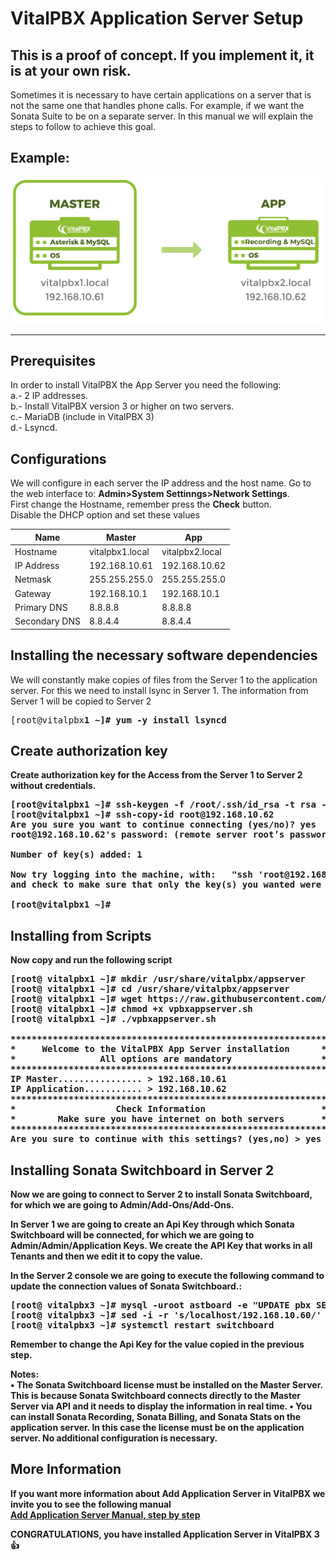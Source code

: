 VitalPBX Application Server Setup
=====
## This is a proof of concept. If you implement it, it is at your own risk.<br>
Sometimes it is necessary to have certain applications on a server that is not the same one that handles phone calls. For example, if we want the Sonata Suite to be on a separate server.
In this manual we will explain the steps to follow to achieve this goal.

## Example:<br>
![VitalPBX HA](https://github.com/VitalPBX/vitalpbx_add_application_server/blob/master/APPReplicaServers.png)

-----------------
## Prerequisites
In order to install VitalPBX the App Server you need the following:<br>
a.- 2 IP addresses.<br>
b.- Install VitalPBX version 3 or higher on two servers.<br>
c.- MariaDB (include in VitalPBX 3)<br>
d.- Lsyncd.<br>

## Configurations
We will configure in each server the IP address and the host name. Go to the web interface to: <strong>Admin>System Settinngs>Network Settings</strong>.<br>
First change the Hostname, remember press the <strong>Check</strong> button.<br>
Disable the DHCP option and set these values<br>

| Name          | Master                 | App                   |
| ------------- | ---------------------- | --------------------- |
| Hostname      | vitalpbx1.local        | vitalpbx2.local       |
| IP Address    | 192.168.10.61          | 192.168.10.62         |
| Netmask       | 255.255.255.0          | 255.255.255.0         |
| Gateway       | 192.168.10.1           | 192.168.10.1          |
| Primary DNS   | 8.8.8.8                | 8.8.8.8               |
| Secondary DNS | 8.8.4.4                | 8.8.4.4               |

## Installing the necessary software dependencies
We will constantly make copies of files from the Server 1 to the application server. For this we need to install lsync in Server 1. The information from Server 1 will be copied to Server 2<br>
<pre>
[root@vitalpbx<strong>1<strong> ~]# yum -y install lsyncd
</pre>

## Create authorization key
Create authorization key for the Access from the Server <strong>1</strong> to Server <strong>2</strong> without credentials.
<pre>
[root@vitalpbx<strong>1</strong> ~]# ssh-keygen -f /root/.ssh/id_rsa -t rsa -N '' >/dev/null
[root@vitalpbx<strong>1</strong> ~]# ssh-copy-id root@<strong>192.168.10.62</strong>
Are you sure you want to continue connecting (yes/no)? <strong>yes</strong>
root@192.168.10.62's password: <strong>(remote server root’s password)</strong>

Number of key(s) added: 1

Now try logging into the machine, with:   "ssh 'root@192.168.10.62'"
and check to make sure that only the key(s) you wanted were added. 

[root@vitalpbx<strong>1</strong> ~]#
</pre>

## Installing from Scripts
Now copy and run the following script<br>
<pre>
[root@ vitalpbx<strong>1</strong> ~]# mkdir /usr/share/vitalpbx/appserver
[root@ vitalpbx<strong>1</strong> ~]# cd /usr/share/vitalpbx/appserver
[root@ vitalpbx<strong>1</strong> ~]# wget https://raw.githubusercontent.com/VitalPBX/vitalpbx_add_application_server/master/vpbxappserver.sh
[root@ vitalpbx<strong>1</strong> ~]# chmod +x vpbxappserver.sh
[root@ vitalpbx<strong>1</strong> ~]# ./vpbxappserver.sh

************************************************************
*     Welcome to the VitalPBX App Server installation      *
*                All options are mandatory                 *
************************************************************
IP Master................ > <strong>192.168.10.61</strong>
IP Application........... > <strong>192.168.10.62</strong>
************************************************************
*                   Check Information                      *
*        Make sure you have internet on both servers       *
************************************************************
Are you sure to continue with this settings? (yes,no) > <strong>yes</strong>
</pre>

## Installing Sonata Switchboard in Server 2
Now we are going to connect to Server <strong>2</strong> to install Sonata Switchboard, for which we are going to Admin/Add-Ons/Add-Ons.

In Server <strong>1</strong> we are going to create an Api Key through which Sonata Switchboard will be connected, for which we are going to Admin/Admin/Application Keys. We create the API Key that works in all Tenants and then we edit it to copy the value.

In the Server <strong>2</strong> console we are going to execute the following command to update the connection values of Sonata Switchboard.:

<pre>
[root@ vitalpbx<strong>3</strong> ~]# mysql -uroot astboard -e "UPDATE pbx SET host='192.168.10.60', remote_host='yes', api_key='babf43dbf6b8298f46e3e7381345afbf '"
[root@ vitalpbx<strong>3</strong> ~]# sed -i -r 's/localhost/192.168.10.60/' /usr/share/sonata/switchboard/monitor/config.ini
[root@ vitalpbx<strong>3</strong> ~]# systemctl restart switchboard
</pre>
Remember to change the Api Key for the value copied in the previous step.

Notes:<br>
•	The Sonata Switchboard license must be installed on the Master Server. This is because Sonata Switchboard connects directly to the Master Server via API and it needs to display the information in real time.
•	You can install Sonata Recording, Sonata Billing, and Sonata Stats on the application server. In this case the license must be on the application server. No additional configuration is necessary.

## More Information
If you want more information about Add Application Server in VitalPBX we invite you to see the following manual<br>
[Add Application Server Manual, step by step](https://github.com/VitalPBX/vitalpbx_ha_app_server/raw/master/VitalPBX3.0AppServerSetup.pdf)

<strong>CONGRATULATIONS</strong>, you have installed Application Server in <strong>VitalPBX 3</strong><br>
:+1:
